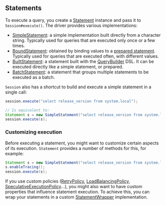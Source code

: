 ## Statements

To execute a query, you create a [Statement] instance and pass it to
`Session#execute()`. The driver provides various implementations:

* [SimpleStatement]: a simple implementation built directly from a
  character string. Typically used for queries that are executed only
  once or a few times.
* [BoundStatement]: obtained by binding values to a [prepared
  statement](prepared/). Typically used for queries that are executed
  often, with different values.
* [BuiltStatement]: a statement built with the [QueryBuilder] DSL. It
  can be executed directly like a simple statement, or prepared.
* [BatchStatement]: a statement that groups multiple statements to be
  executed as a batch.

`Session` also has a shortcut to build and execute a simple statement in
a single call:

```java
session.execute("select release_version from system.local");

// Is equivalent to:
Statement s = new SimpleStatement("select release_version from system.local");
session.execute(s);
```

### Customizing execution

Before executing a statement, you might want to customize certain
aspects of its execution. `Statement` provides a number of methods for
this, for example:

```java
Statement s = new SimpleStatement("select release_version from system.local");
s.enableTracing();
session.execute(s);
```

If you use custom policies ([RetryPolicy], [LoadBalancingPolicy],
[SpeculativeExecutionPolicy]...), you might also want to have custom
properties that influence statement execution. To achieve this, you can
wrap your statements in a custom [StatementWrapper] implementation.

[Statement]: http://docs.datastax.com/en/drivers/java/2.1/com/datastax/driver/core/Statement.html
[SimpleStatement]: http://docs.datastax.com/en/drivers/java/2.1/com/datastax/driver/core/SimpleStatement.html
[BoundStatement]: http://docs.datastax.com/en/drivers/java/2.1/com/datastax/driver/core/BoundStatement.html
[BatchStatement]: http://docs.datastax.com/en/drivers/java/2.1/com/datastax/driver/core/BatchStatement.html
[QueryBuilder]: http://docs.datastax.com/en/drivers/java/2.1/com/datastax/driver/core/querybuilder/QueryBuilder.html
[BuiltStatement]: http://docs.datastax.com/en/drivers/java/2.1/com/datastax/driver/core/querybuilder/BuiltStatement.html
[StatementWrapper]: http://docs.datastax.com/en/drivers/java/2.1/com/datastax/driver/core/StatementWrapper.html
[RetryPolicy]: http://docs.datastax.com/en/drivers/java/2.1/com/datastax/driver/core/policies/RetryPolicy.html
[LoadBalancingPolicy]: http://docs.datastax.com/en/drivers/java/2.1/com/datastax/driver/core/policies/LoadBalancingPolicy.html
[SpeculativeExecutionPolicy]: http://docs.datastax.com/en/drivers/java/2.1/com/datastax/driver/core/policies/SpeculativeExecutionPolicy.html
